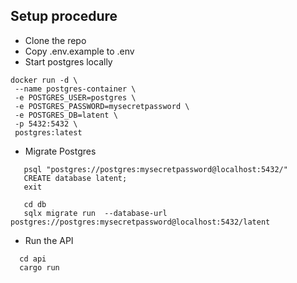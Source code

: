 ## Setup procedure
 - Clone the repo
 - Copy .env.example to .env
 - Start postgres locally

 ```
docker run -d \
  --name postgres-container \
  -e POSTGRES_USER=postgres \
  -e POSTGRES_PASSWORD=mysecretpassword \
  -e POSTGRES_DB=latent \
  -p 5432:5432 \
  postgres:latest

 ```
 - Migrate Postgres
 ```
    psql "postgres://postgres:mysecretpassword@localhost:5432/"
    CREATE database latent;
    exit

    cd db
    sqlx migrate run  --database-url postgres://postgres:mysecretpassword@localhost:5432/latent
 ```

  - Run the API
  ```
    cd api
    cargo run
  ```